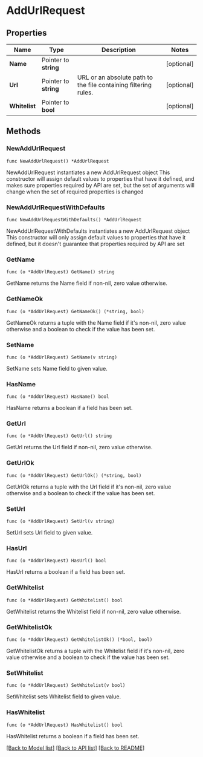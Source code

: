 # AddUrlRequest

## Properties

Name | Type | Description | Notes
------------ | ------------- | ------------- | -------------
**Name** | Pointer to **string** |  | [optional] 
**Url** | Pointer to **string** | URL or an absolute path to the file containing filtering rules.  | [optional] 
**Whitelist** | Pointer to **bool** |  | [optional] 

## Methods

### NewAddUrlRequest

`func NewAddUrlRequest() *AddUrlRequest`

NewAddUrlRequest instantiates a new AddUrlRequest object
This constructor will assign default values to properties that have it defined,
and makes sure properties required by API are set, but the set of arguments
will change when the set of required properties is changed

### NewAddUrlRequestWithDefaults

`func NewAddUrlRequestWithDefaults() *AddUrlRequest`

NewAddUrlRequestWithDefaults instantiates a new AddUrlRequest object
This constructor will only assign default values to properties that have it defined,
but it doesn't guarantee that properties required by API are set

### GetName

`func (o *AddUrlRequest) GetName() string`

GetName returns the Name field if non-nil, zero value otherwise.

### GetNameOk

`func (o *AddUrlRequest) GetNameOk() (*string, bool)`

GetNameOk returns a tuple with the Name field if it's non-nil, zero value otherwise
and a boolean to check if the value has been set.

### SetName

`func (o *AddUrlRequest) SetName(v string)`

SetName sets Name field to given value.

### HasName

`func (o *AddUrlRequest) HasName() bool`

HasName returns a boolean if a field has been set.

### GetUrl

`func (o *AddUrlRequest) GetUrl() string`

GetUrl returns the Url field if non-nil, zero value otherwise.

### GetUrlOk

`func (o *AddUrlRequest) GetUrlOk() (*string, bool)`

GetUrlOk returns a tuple with the Url field if it's non-nil, zero value otherwise
and a boolean to check if the value has been set.

### SetUrl

`func (o *AddUrlRequest) SetUrl(v string)`

SetUrl sets Url field to given value.

### HasUrl

`func (o *AddUrlRequest) HasUrl() bool`

HasUrl returns a boolean if a field has been set.

### GetWhitelist

`func (o *AddUrlRequest) GetWhitelist() bool`

GetWhitelist returns the Whitelist field if non-nil, zero value otherwise.

### GetWhitelistOk

`func (o *AddUrlRequest) GetWhitelistOk() (*bool, bool)`

GetWhitelistOk returns a tuple with the Whitelist field if it's non-nil, zero value otherwise
and a boolean to check if the value has been set.

### SetWhitelist

`func (o *AddUrlRequest) SetWhitelist(v bool)`

SetWhitelist sets Whitelist field to given value.

### HasWhitelist

`func (o *AddUrlRequest) HasWhitelist() bool`

HasWhitelist returns a boolean if a field has been set.


[[Back to Model list]](../README.md#documentation-for-models) [[Back to API list]](../README.md#documentation-for-api-endpoints) [[Back to README]](../README.md)


